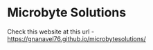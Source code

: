 # Microbyte Solutions

Check this website at this url - https://gnanavel76.github.io/microbytesolutions/
